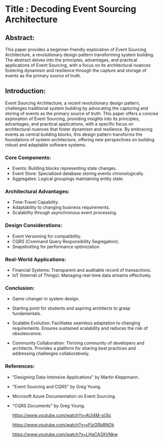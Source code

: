 # Title : Decoding Event Sourcing Architecture


## Abstract:

This paper provides a beginner-friendly exploration of Event Sourcing Architecture, a revolutionary design pattern transforming system building. The abstract delves into the principles, advantages, and practical applications of Event Sourcing, with a focus on its architectural nuances fostering dynamism and resilience through the capture and storage of events as the primary source of truth.

## Introduction:

Event Sourcing Architecture, a recent revolutionary design pattern, challenges traditional system building by advocating the capturing and storing of events as the primary source of truth. This paper offers a concise exploration of Event Sourcing, providing insights into its principles, advantages, and practical applications, with a specific focus on architectural nuances that foster dynamism and resilience. By embracing events as central building blocks, this design pattern transforms the foundations of system architecture, offering new perspectives on building robust and adaptable software systems.

### Core Components:

- Events: Building blocks representing state changes.
- Event Store: Specialized database storing events chronologically.
- Aggregates: Logical groupings maintaining entity state.

### Architectural Advantages:

+ Time-Travel Capability.
+ Adaptability to changing business requirements.
+ Scalability through asynchronous event processing.

### Design Considerations:

- Event Versioning for compatibility.
- CQRS (Command Query Responsibility Segregation).
- Snapshotting for performance optimization.

### Real-World Applications:

- Financial Systems: Transparent and auditable record of transactions.
- IoT (Internet of Things): Managing real-time data streams effectively.


### Conclusion:

- Game-changer in system design.
- Starting point for students and aspiring architects to grasp fundamentals.
    
- Scalable Evolution:
        Facilitates seamless adaptation to changing requirements.
        Ensures sustained scalability and reduces the risk of obsolescence.

- Community Collaboration:
        Thriving community of developers and architects.
        Provides a platform for sharing best practices and addressing challenges collaboratively.

### References:

- "Designing Data-Intensive Applications" by Martin Kleppmann.
- "Event Sourcing and CQRS" by Greg Young.
-  Microsoft Azure Documentation on Event Sourcing.
- "CQRS Documents" by Greg Young.

   https://www.youtube.com/watch?v=AUj4M-st3ic

   https://www.youtube.com/watch?v=yFjzGRb8NOk

   https://www.youtube.com/watch?v=LHgCA3XVNkw

